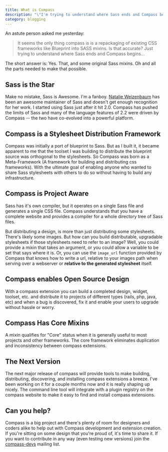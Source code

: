 ```yaml
---
title: What is Compass
description: "\"I'm trying to understand where Sass ends and Compass begins.\" Let me explain..."
category: blogging
---
```

An astute person asked me yesterday:

> It seems the only thing compass is is a repackaging of existing CSS frameworks like Blueprint into SASS mixins.
> Is that accurate?  Just trying to understand where Sass ends and Compass begins...

The short answer is: Yes. That, and some original Sass mixins. Oh and all the parts needed to make that possible.

Sass is the Star
----------------

Make no mistake, Sass is Awesome. I'm a fanboy. [Natalie Weizenbaum](http://nex-3.com) has been an awesome maintainer of Sass and doesn't get enough recognition for her work. I started using Sass just after it hit 2.0. Compass has pushed the limits of Sass and many of the language features of 2.2 were driven by Compass -- the two have co-evolved into a powerful platform.

Compass is a Stylesheet Distribution Framework
----------------------------------------------

Compass was initially a port of blueprint to Sass. But as I built it, it became apparent to me that the toolset I was building to distribute the blueprint source was orthogonal to the stylesheets. So Compass was born as a Meta-Framework (A framework for building and distributing css frameworks). With the ultimate goal of enabling anyone who wanted to share Sass stylesheets with others to do so without having to build any infrastructure.

Compass is Project Aware
------------------------

Sass has it's own compiler, but it operates on a single Sass file and generates a single CSS file. Compass understands that you have a complete website and provides a compiler for a whole directory tree of Sass files.

But distributing a design, is more than just distributing some stylesheets. There's likely some images. But how can you build distributable, upgradable stylesheets if those stylesheets need to refer to an image? Well, you could provide a mixin that takes an argument, or you could allow a variable to be set that says where it is. Or, you can use the `image_url` function provided by Compass that knows how to write a url, relative to your images path when serving over a webserver or **relative to the generated stylesheet** itself.

Compass enables Open Source Design
----------------------------------

With a compass extension you can build a completed design, widget, toolset, etc. and distribute it to projects of different types (rails, php, java, etc) and when a bug is discovered, fix it and enable your users to upgrade without hassle or worry.

Compass Has Core Mixins
-----------------------

A mixin qualifies for "Core" status when it is generally useful to most projects and other frameworks. The core framework eliminates duplication and inconsistency between compass extensions.

The Next Version
----------------

The next major release of compass will provide tools to make building, distributing, discovering, and installing compass extensions a breeze. I've been working on it for a couple months now and it is really shaping up nicely. The command line tool will integrate with a plugin registry on the compass website to make it easy to find and install compass extensions.

Can you help?
-------------

Compass is a big project and there's plenty of room for designers and coders alike to help out with Compass development and extension creation. If you're sitting on some design that you're proud of, it's time to share it. If you want to contribute in any way (even testing new versions) join the [compass-devs](http://groups.google.com/group/compass-devs) mailing list.




